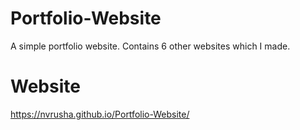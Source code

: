 # Portfolio-Website
A simple portfolio website. Contains 6 other websites which I made.

# Website
 https://nvrusha.github.io/Portfolio-Website/
